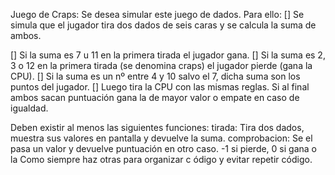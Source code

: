 Juego de Craps: Se desea simular este juego de dados. Para ello:
[] Se simula que el jugador tira dos dados de seis caras y se calcula la suma
de ambos.

[] Si la suma es 7 u 11 en la primera tirada el jugador gana.
[] Si la suma es 2, 3 o 12 en la primera tirada (se denomina craps) el jugador
pierde (gana la CPU).
[] Si la suma es un nº entre 4 y 10 salvo el 7, dicha suma son los puntos del
jugador.
[] Luego tira la CPU con las mismas reglas. Si al final ambos sacan puntuación
gana la de mayor valor o empate en caso de igualdad.

Deben existir al menos las siguientes funciones:
tirada: Tira dos dados, muestra sus valores en pantalla y devuelve la suma.
comprobacion: Se el pasa un valor y devuelve
puntuación en otro caso.
-1 si pierde, 0 si gana o la
Como siempre haz otras para organizar c ódigo y evitar repetir código.